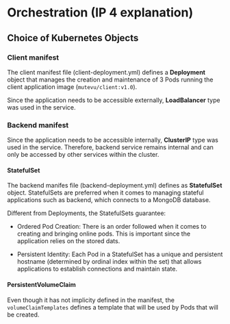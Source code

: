 # Orchestration (IP 4 explanation)

## Choice of Kubernetes Objects

### Client manifest
The client manifest file (client-deployment.yml) defines a **Deployment** object that manages the creation and maintenance of 3 Pods running the client application image (`mutevu/client:v1.0`). 

Since the application needs to be accessible externally, **LoadBalancer** type was used in the service.

### Backend manifest

Since the application needs to be accessible internally, **ClusterIP** type was used in the service. Therefore, backend service remains internal and can only be accessed by other services within the cluster.

#### StatefulSet
The backend manifes file (backend-deployment.yml) defines as **StatefulSet** object. StatefulSets are preferred when it comes to managing stateful applications such as backend, which connects to a MongoDB database. 

Different from Deployments, the StatefulSets guarantee:

- Ordered Pod Creation: There is an order followed when it comes to creating and bringing online pods. This is important since the application relies on the stored dats.

- Persistent Identity: Each Pod in a StatefulSet has a unique and persistent hostname (determined by ordinal index within the set) that allows applications to establish connections and maintain state.

#### PersistentVolumeClaim

Even though it has not implicity defined in the manifest, the `volumeClaimTemplates` defines a template that will be used by Pods that will be created. 
